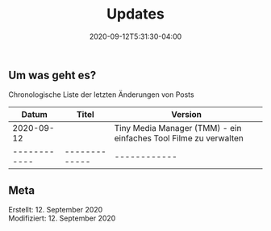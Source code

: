 ﻿---
title: "Updates"
date: 2020-09-12T5:31:30-04:00
categories:
  - intern
tags:
  - intern
  - 
---

## Um was geht es?

Chronologische Liste der letzten Änderungen von Posts

| Datum | Titel | Version |
| ------------ | ------------- | ------------ | 
| 2020-09-12 |   |Tiny Media Manager (TMM) - ein einfaches Tool Filme zu verwalten | 1.1  |
| ------------ | ------------- | ------------ |


## Meta

Erstellt:		12. September 2020  
Modifiziert:	12. September 2020

